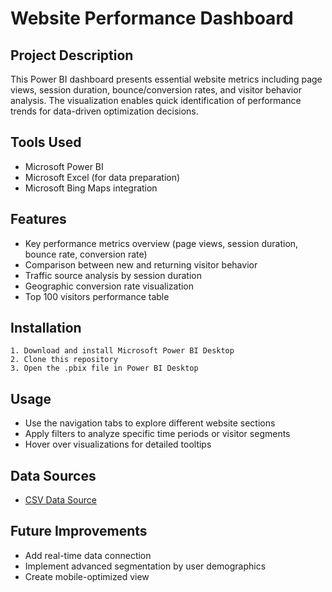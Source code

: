 # Website Performance Dashboard

## Project Description
This Power BI dashboard presents essential website metrics including page views, session duration, bounce/conversion rates, and visitor behavior analysis. The visualization enables quick identification of performance trends for data-driven optimization decisions.

## Tools Used
- Microsoft Power BI
- Microsoft Excel (for data preparation)
- Microsoft Bing Maps integration

## Features
- Key performance metrics overview (page views, session duration, bounce rate, conversion rate)
- Comparison between new and returning visitor behavior
- Traffic source analysis by session duration
- Geographic conversion rate visualization
- Top 100 visitors performance table

## Installation
    1. Download and install Microsoft Power BI Desktop
    2. Clone this repository
    3. Open the .pbix file in Power BI Desktop

## Usage
- Use the navigation tabs to explore different website sections
- Apply filters to analyze specific time periods or visitor segments
- Hover over visualizations for detailed tooltips

## Data Sources
- [CSV Data Source](https://github.com/ldakjfla/website_performance_analytics.csv)

## Future Improvements
- Add real-time data connection
- Implement advanced segmentation by user demographics
- Create mobile-optimized view
